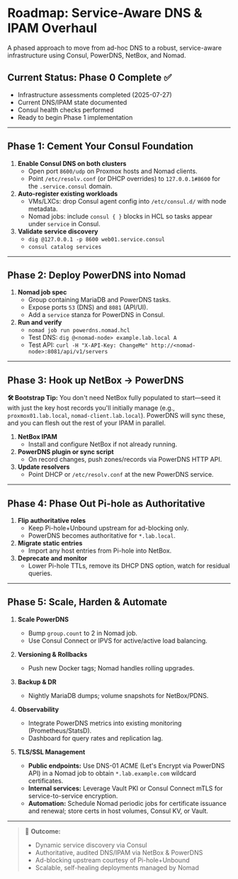# Roadmap: Service-Aware DNS & IPAM Overhaul

A phased approach to move from ad-hoc DNS to a robust, service-aware infrastructure using Consul, PowerDNS, NetBox, and Nomad.

## Current Status: Phase 0 Complete ✅

- Infrastructure assessments completed (2025-07-27)
- Current DNS/IPAM state documented
- Consul health checks performed
- Ready to begin Phase 1 implementation

---

## Phase 1: Cement Your Consul Foundation

1. **Enable Consul DNS on both clusters**
   - Open port `8600/udp` on Proxmox hosts and Nomad clients.
   - Point `/etc/resolv.conf` (or DHCP overrides) to `127.0.0.1#8600` for the `.service.consul` domain.
2. **Auto-register existing workloads**
   - VMs/LXCs: drop Consul agent config into `/etc/consul.d/` with node metadata.
   - Nomad jobs: include `consul { }` blocks in HCL so tasks appear under `service` in Consul.
3. **Validate service discovery**
   - `dig @127.0.0.1 -p 8600 web01.service.consul`
   - `consul catalog services`

---

## Phase 2: Deploy PowerDNS into Nomad

1. **Nomad job spec**
   - Group containing MariaDB and PowerDNS tasks.
   - Expose ports `53` (DNS) and `8081` (API/UI).
   - Add a `service` stanza for PowerDNS in Consul.
2. **Run and verify**
   - `nomad job run powerdns.nomad.hcl`
   - Test DNS: `dig @<nomad-node> example.lab.local A`
   - Test API: `curl -H "X-API-Key: ChangeMe" http://<nomad-node>:8081/api/v1/servers`

---

## Phase 3: Hook up NetBox → PowerDNS

**🛠️ Bootstrap Tip:** You don't need NetBox fully populated to start—seed it with just the key host records you'll
initially manage (e.g., `proxmox01.lab.local`, `nomad-client.lab.local`). PowerDNS will sync these, and you can flesh
out the rest of your IPAM in parallel.

1. **NetBox IPAM**
   - Install and configure NetBox if not already running.
2. **PowerDNS plugin or sync script**
   - On record changes, push zones/records via PowerDNS HTTP API.
3. **Update resolvers**
   - Point DHCP or `/etc/resolv.conf` at the new PowerDNS service.

---

## Phase 4: Phase Out Pi-hole as Authoritative

1. **Flip authoritative roles**
   - Keep Pi-hole+Unbound upstream for ad-blocking only.
   - PowerDNS becomes authoritative for `*.lab.local`.
2. **Migrate static entries**
   - Import any host entries from Pi-hole into NetBox.
3. **Deprecate and monitor**
   - Lower Pi-hole TTLs, remove its DHCP DNS option, watch for residual queries.

---

## Phase 5: Scale, Harden & Automate

1. **Scale PowerDNS**
   - Bump `group.count` to 2 in Nomad job.
   - Use Consul Connect or IPVS for active/active load balancing.
2. **Versioning & Rollbacks**
   - Push new Docker tags; Nomad handles rolling upgrades.
3. **Backup & DR**
   - Nightly MariaDB dumps; volume snapshots for NetBox/PDNS.
4. **Observability**

   - Integrate PowerDNS metrics into existing monitoring (Prometheus/StatsD).
   - Dashboard for query rates and replication lag.

5. **TLS/SSL Management**
   - **Public endpoints:** Use DNS-01 ACME (Let's Encrypt via PowerDNS API) in a Nomad job to obtain
     `*.lab.example.com` wildcard certificates.
   - **Internal services:** Leverage Vault PKI or Consul Connect mTLS for service-to-service encryption.
   - **Automation:** Schedule Nomad periodic jobs for certificate issuance and renewal; store certs in host volumes,
     Consul KV, or Vault.

---

> 🎯 **Outcome:**
>
> - Dynamic service discovery via Consul
> - Authoritative, audited DNS/IPAM via NetBox & PowerDNS
> - Ad-blocking upstream courtesy of Pi-hole+Unbound
> - Scalable, self-healing deployments managed by Nomad
